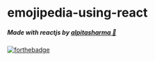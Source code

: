 # emojipedia-using-react
##### Made with reactjs by <a href="https://github.com/alpitasharma2">alpitasharma 🦄</a>

[![forthebadge](https://forthebadge.com/images/badges/built-with-love.svg)](https://github.com/alpitasharma2)

